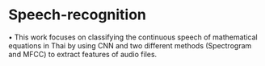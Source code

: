# Speech-recognition
•	This work focuses on classifying the continuous speech of mathematical equations in Thai by using CNN and two different methods (Spectrogram and MFCC) to extract features of audio files.
